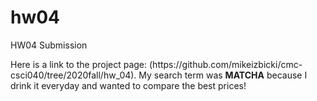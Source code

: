 # hw04
HW04 Submission
<body>
Here is a link to the project page: (https://github.com/mikeizbicki/cmc-csci040/tree/2020fall/hw_04).
  My search term was <strong>MATCHA</strong> because I drink it everyday and wanted to compare the best prices!
</body>
